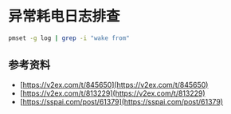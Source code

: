 # 异常耗电日志排查

```bash
pmset -g log | grep -i "wake from"
```

## 参考资料

- [https://v2ex.com/t/845650](https://v2ex.com/t/845650)
- [https://v2ex.com/t/813229](https://v2ex.com/t/813229)
- [https://sspai.com/post/61379](https://sspai.com/post/61379)
